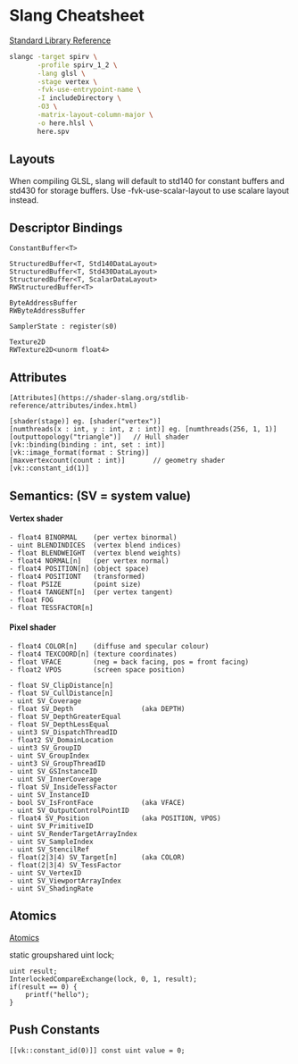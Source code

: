 # Slang Cheatsheet

[Standard Library Reference](https://shader-slang.org/stdlib-reference/index.html)

```bash
slangc -target spirv \
       -profile spirv_1_2 \
       -lang glsl \
       -stage vertex \
       -fvk-use-entrypoint-name \
       -I includeDirectory \
       -O3 \
       -matrix-layout-column-major \
       -o here.hlsl \
       here.spv
```

## Layouts

When compiling GLSL, slang will default to std140 for constant buffers and std430 for storage buffers.
Use -fvk-use-scalar-layout to use scalare layout instead.

## Descriptor Bindings

        


    ConstantBuffer<T>

    StructuredBuffer<T, Std140DataLayout>
    StructuredBuffer<T, Std430DataLayout>
    StructuredBuffer<T, ScalarDataLayout>
    RWStructuredBuffer<T>

    ByteAddressBuffer
    RWByteAddressBuffer

    SamplerState : register(s0)

    Texture2D
    RWTexture2D<unorm float4>

## Attributes

    [Attributes](https://shader-slang.org/stdlib-reference/attributes/index.html)

    [shader(stage)] eg. [shader("vertex")]
    [numthreads(x : int, y : int, z : int)] eg. [numthreads(256, 1, 1)]
    [outputtopology("triangle")]   // Hull shader
    [vk::binding(binding : int, set : int)] 
    [vk::image_format(format : String)]
    [maxvertexcount(count : int)]       // geometry shader
    [vk::constant_id(1)]

## Semantics: (SV = system value)

#### Vertex shader

    - float4 BINORMAL    (per vertex binormal)
    - uint BLENDINDICES  (vertex blend indices)
    - float BLENDWEIGHT  (vertex blend weights)
    - float4 NORMAL[n]   (per vertex normal)
    - float4 POSITION[n] (object space)
    - float4 POSITIONT   (transformed)
    - float PSIZE        (point size)
    - float4 TANGENT[n]  (per vertex tangent)
    - float FOG
    - float TESSFACTOR[n]

#### Pixel shader   
    - float4 COLOR[n]    (diffuse and specular colour)
    - float4 TEXCOORD[n] (texture coordinates)
    - float VFACE        (neg = back facing, pos = front facing)
    - float2 VPOS        (screen space position)

    - float SV_ClipDistance[n]
    - float SV_CullDistance[n]
    - uint SV_Coverage
    - float SV_Depth                 (aka DEPTH)
    - float SV_DepthGreaterEqual
    - float SV_DepthLessEqual
    - uint3 SV_DispatchThreadID
    - float2 SV_DomainLocation
    - uint3 SV_GroupID
    - uint SV_GroupIndex
    - uint3 SV_GroupThreadID
    - uint SV_GSInstanceID
    - uint SV_InnerCoverage
    - float SV_InsideTessFactor
    - uint SV_InstanceID
    - bool SV_IsFrontFace            (aka VFACE)
    - uint SV_OutputControlPointID
    - float4 SV_Position             (aka POSITION, VPOS)
    - uint SV_PrimitiveID
    - uint SV_RenderTargetArrayIndex
    - uint SV_SampleIndex
    - uint SV_StencilRef
    - float(2|3|4) SV_Target[n]      (aka COLOR)
    - float(2|3|4) SV_TessFactor
    - uint SV_VertexID
    - uint SV_ViewportArrayIndex
    - uint SV_ShadingRate

## Atomics

[Atomics](https://shader-slang.org/stdlib-reference/global-decls/atomic.html)

static groupshared uint lock;

    uint result;
    InterlockedCompareExchange(lock, 0, 1, result);
    if(result == 0) {
        printf("hello");
    }

## Push Constants

    [[vk::constant_id(0)]] const uint value = 0;
